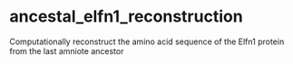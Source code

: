 # ancestal_elfn1_reconstruction
Computationally reconstruct the amino acid sequence of the Elfn1 protein from the last amniote ancestor
